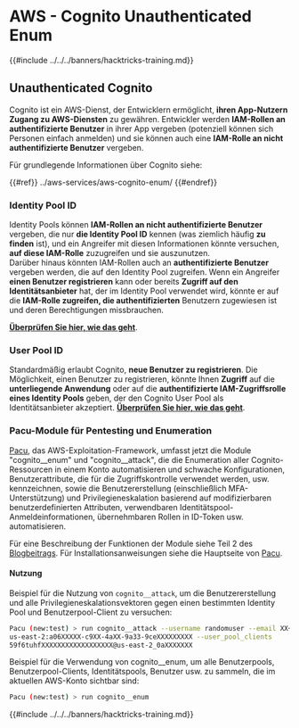 # AWS - Cognito Unauthenticated Enum

{{#include ../../../banners/hacktricks-training.md}}

## Unauthenticated Cognito

Cognito ist ein AWS-Dienst, der Entwicklern ermöglicht, **ihren App-Nutzern Zugang zu AWS-Diensten** zu gewähren. Entwickler werden **IAM-Rollen an authentifizierte Benutzer** in ihrer App vergeben (potenziell können sich Personen einfach anmelden) und sie können auch eine **IAM-Rolle an nicht authentifizierte Benutzer** vergeben.

Für grundlegende Informationen über Cognito siehe:

{{#ref}}
../aws-services/aws-cognito-enum/
{{#endref}}

### Identity Pool ID

Identity Pools können **IAM-Rollen an nicht authentifizierte Benutzer** vergeben, die nur **die Identity Pool ID** kennen (was ziemlich häufig **zu finden** ist), und ein Angreifer mit diesen Informationen könnte versuchen, **auf diese IAM-Rolle** zuzugreifen und sie auszunutzen.\
Darüber hinaus könnten IAM-Rollen auch an **authentifizierte Benutzer** vergeben werden, die auf den Identity Pool zugreifen. Wenn ein Angreifer **einen Benutzer registrieren** kann oder bereits **Zugriff auf den Identitätsanbieter** hat, der im Identity Pool verwendet wird, könnte er auf die **IAM-Rolle zugreifen, die authentifizierten** Benutzern zugewiesen ist und deren Berechtigungen missbrauchen.

[**Überprüfen Sie hier, wie das geht**](../aws-services/aws-cognito-enum/cognito-identity-pools.md).

### User Pool ID

Standardmäßig erlaubt Cognito, **neue Benutzer zu registrieren**. Die Möglichkeit, einen Benutzer zu registrieren, könnte Ihnen **Zugriff** auf die **unterliegende Anwendung** oder auf die **authentifizierte IAM-Zugriffsrolle eines Identity Pools** geben, der den Cognito User Pool als Identitätsanbieter akzeptiert. [**Überprüfen Sie hier, wie das geht**](../aws-services/aws-cognito-enum/cognito-user-pools.md#registration).

### Pacu-Module für Pentesting und Enumeration

[Pacu](https://github.com/RhinoSecurityLabs/pacu), das AWS-Exploitation-Framework, umfasst jetzt die Module "cognito\_\_enum" und "cognito\_\_attack", die die Enumeration aller Cognito-Ressourcen in einem Konto automatisieren und schwache Konfigurationen, Benutzerattribute, die für die Zugriffskontrolle verwendet werden, usw. kennzeichnen, sowie die Benutzererstellung (einschließlich MFA-Unterstützung) und Privilegieneskalation basierend auf modifizierbaren benutzerdefinierten Attributen, verwendbaren Identitätspool-Anmeldeinformationen, übernehmbaren Rollen in ID-Token usw. automatisieren.

Für eine Beschreibung der Funktionen der Module siehe Teil 2 des [Blogbeitrags](https://rhinosecuritylabs.com/aws/attacking-aws-cognito-with-pacu-p2). Für Installationsanweisungen siehe die Hauptseite von [Pacu](https://github.com/RhinoSecurityLabs/pacu).

#### Nutzung

Beispiel für die Nutzung von `cognito__attack`, um die Benutzererstellung und alle Privilegieneskalationsvektoren gegen einen bestimmten Identity Pool und Benutzerpool-Client zu versuchen:
```bash
Pacu (new:test) > run cognito__attack --username randomuser --email XX+sdfs2@gmail.com --identity_pools
us-east-2:a06XXXXX-c9XX-4aXX-9a33-9ceXXXXXXXXX --user_pool_clients
59f6tuhfXXXXXXXXXXXXXXXXXX@us-east-2_0aXXXXXXX
```
Beispiel für die Verwendung von cognito\_\_enum, um alle Benutzerpools, Benutzerpool-Clients, Identitätspools, Benutzer usw. zu sammeln, die im aktuellen AWS-Konto sichtbar sind:
```bash
Pacu (new:test) > run cognito__enum
```
{{#include ../../../banners/hacktricks-training.md}}
